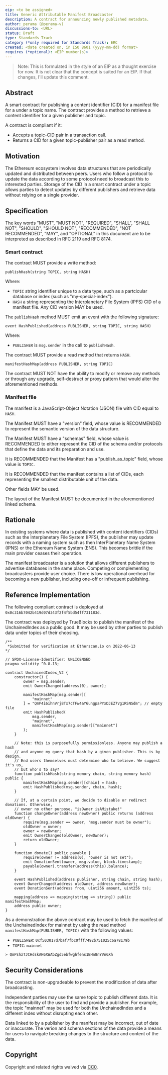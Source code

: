 ```yaml
---
eip: <to be assigned>
title: Generic Attributable Manifest Broadcaster
description: A contract for announcing newly published metadata.
author: perama (@perama-v)
discussions-to: <URL>
status: Draft
type: Standards Track
category (*only required for Standards Track): ERC
created: <date created on, in ISO 8601 (yyyy-mm-dd) format>
requires (*optional): <EIP number(s)>
---
```


> Note: This is formulated in the style of an EIP as a thought exercise for now.
It is not clear that the concept is suited for an EIP. If that changes, I'll update this
comment.

## Abstract

A smart contract for publishing a content identifier (CID) for a manifest file for a under a topic
name. The contract provides a method to retrieve a content identifier for a given publisher
and topic.

A contract is compliant if it:
- Accepts a topic-CID pair in a transaction call.
- Returns a CID for a given topic-publisher pair as a read method.

## Motivation

The Ethereum ecosystem involves data structures that are periodically updated and distributed
between peers. Users who follow a protocol to update the data according to some protocol
need to broadcast this to interested parties. Storage of the CID in a smart contract under a topic
allows parties to detect updates by different publishers and retrieve data without relying
on a single provider.

## Specification
The key words "MUST", "MUST NOT", "REQUIRED", "SHALL", "SHALL NOT", "SHOULD", "SHOULD NOT",
"RECOMMENDED", "NOT RECOMMENDED", "MAY", and "OPTIONAL" in this document are to be interpreted as
described in RFC 2119 and RFC 8174.

### Smart contract

The contract MUST provide a write method:
```
publishHash(string TOPIC, string HASH)
```
Where:
- `TOPIC` string identifier unique to a data type, such as a partcicular database or index (such as
"my-special-index").
- `HASH` a string representing the Interplanetary File System (IPFS) CID of a manifest file.
Any CID version MAY be used.

The `publishHash` method MUST emit an event with the following signature:

```
event HashPublished(address PUBLISHER, string TOPIC, string HASH)
```

Where:
- `PUBLISHER` is `msg.sender` in the call to `publishHash`.

The contract MUST provide a read method that returns `HASH`.

```
manifestHashMap(address PUBLISHER, string TOPIC)
```

The contract MUST NOT have the ability to modify or remove any methods or through any upgrade,
self-destruct or proxy pattern that would alter the aforementioned methods.

### Manifest file

The manifest is a JavaScript-Object Notation (JSON) file with CID equal to `HASH`.

The Manifest MUST have a "version" field, whose value is RECOMMENDED to represent the semantic
version of the data structure.

The Manifest MUST have a "schemas" field, whose value is RECOMMENDED to either represent the CID
of the schema
and/or protocols that define the data and its preparation and use.

It is RECOMMENDED that the Manifest has a "publish_as_topic" field, whose value is `TOPIC`.

It is RECOMMENDED that the manifest contains a list of CIDs, each representing the smallest
distributable unit of the data.

Other fields MAY be used.

The layout of the Manifest MUST be documented in the aforementioned linked schema.

## Rationale

In existing systems where data is published with content identifiers (CIDs)
such as the Interplanetary File
System (IPFS), the publisher may update records with a naming system such as then InterPlanetary
Name System (IPNS) or the Ethereum Name System (ENS). This becomes brittle if the main
provider ceases their operation.

The manifest broadcaster is a solution that allows
different publishers to advertise databases in the same place. Competing or complementing
broadcasters provide user choice. There is low operational overhead for becoming a new publisher,
including one-off or infrequent publishing.

## Reference Implementation

The following compliant contract is deployed at `0x0c316b7042b419d07d343f2f4f5bd54ff731183d`.

The contract was deployed by TrueBlocks to publish the manifest
of the UnchainedIndex as a public good. It may be used by other parties to publish
data under topics of their choosing.
```
/**
 *Submitted for verification at Etherscan.io on 2022-06-13
*/

// SPDX-License-Identifier: UNLICENSED
pragma solidity ^0.8.13;

contract UnchainedIndex_V2 {
    constructor() {
        owner = msg.sender;
        emit OwnerChanged(address(0), owner);

        manifestHashMap[msg.sender][
            "mainnet"
        ] = "QmP4i6ihnVrj8Tx7cTFw4aY6ungpaPYxDJEZ7Vg1RSNSdm"; // empty file
        emit HashPublished(
            msg.sender,
            "mainnet",
            manifestHashMap[msg.sender]["mainnet"]
        );
    }

    // Note: this is purposefully permissionless. Anyone may publish a hash
    // and anyone my query that hash by a given publisher. This is by design.
    // End users themselves must determine who to believe. We suggest it's us,
    // but who's to say?
    function publishHash(string memory chain, string memory hash) public {
        manifestHashMap[msg.sender][chain] = hash;
        emit HashPublished(msg.sender, chain, hash);
    }

    // If, at a certain point, we decide to disable or redirect donations. Otherwise,
    // owner no other purpose. "isOwner isAMistake!"
    function changeOwner(address newOwner) public returns (address oldOwner) {
        require(msg.sender == owner, "msg.sender must be owner");
        oldOwner = owner;
        owner = newOwner;
        emit OwnerChanged(oldOwner, newOwner);
        return oldOwner;
    }

    function donate() public payable {
        require(owner != address(0), "owner is not set");
        emit DonationSent(owner, msg.value, block.timestamp);
        payable(owner).transfer(address(this).balance);
    }

    event HashPublished(address publisher, string chain, string hash);
    event OwnerChanged(address oldOwner, address newOwner);
    event DonationSent(address from, uint256 amount, uint256 ts);

    mapping(address => mapping(string => string)) public manifestHashMap;
    address public owner;
}
```
As a demonstration the above contract may be used to fetch the manifest of the
UnchainedIndex for mainnet by using the read method `manifestHashMap(PUBLISHER, TOPIC)` with the following values:

- `PUBLISHER`: `0xf503017d7baf7fbc0fff7492b751025c6a78179b`
- `TOPIC`: `mainnet`

```
> QmPshzTJCHdskAH6XWAbZgd5ebfwghfens1BHn8nYVn6Xh
```


## Security Considerations

The contract is non-upgradeable to prevent the modification of data after broadcasting.

Independent parties may use the same topic to publish different data. It is the responsibility
of the user to find and provide a publisher. For example, the topic "mainnet" may be used
for both the UnchainedIndex and a different index without disrupting each other.

Data linked to by a publisher by the manifest may be incorrect, out of date or inaccurate.
The verion and schema sections of the data provide a means for users to navigate breaking changes
to the structure and content of the data.

## Copyright

Copyright and related rights waived via [CC0](../LICENSE.md).